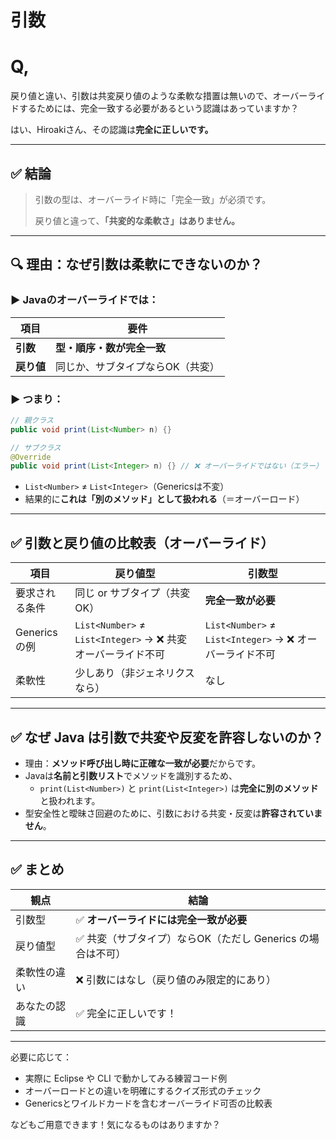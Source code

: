 # 引数

# Q,

戻り値と違い、引数は共変戻り値のような柔軟な措置は無いので、オーバーライドするためには、完全一致する必要があるという認識はあっていますか？

はい、Hiroakiさん、その認識は**完全に正しいです。**

---

## ✅ 結論

> 引数の型は、オーバーライド時に「完全一致」が必須です。
> 
> 
> 戻り値と違って、**「共変的な柔軟さ」はありません。**
> 

---

## 🔍 理由：なぜ引数は柔軟にできないのか？

### ▶ Javaのオーバーライドでは：

| 項目 | 要件 |
| --- | --- |
| **引数** | **型・順序・数が完全一致** |
| **戻り値** | 同じか、サブタイプならOK（共変） |

### ▶ つまり：

```java
// 親クラス
public void print(List<Number> n) {}

// サブクラス
@Override
public void print(List<Integer> n) {} // ❌ オーバーライドではない（エラー）
```

- `List<Number>` ≠ `List<Integer>`（Genericsは不変）
- 結果的に**これは「別のメソッド」として扱われる**（＝オーバーロード）

---

## ✅ 引数と戻り値の比較表（オーバーライド）

| 項目 | 戻り値型 | 引数型 |
| --- | --- | --- |
| 要求される条件 | 同じ or サブタイプ（共変 OK） | **完全一致が必要** |
| Generics の例 | `List<Number>` ≠ `List<Integer>` → ❌ 共変オーバーライド不可 | `List<Number>` ≠ `List<Integer>` → ❌ オーバーライド不可 |
| 柔軟性 | 少しあり（非ジェネリクスなら） | なし |

---

## ✅ なぜ Java は引数で共変や反変を許容しないのか？

- 理由：**メソッド呼び出し時に正確な一致が必要**だからです。
- Javaは**名前と引数リスト**でメソッドを識別するため、
    - `print(List<Number>)` と `print(List<Integer>)` は**完全に別のメソッド**と扱われます。
- 型安全性と曖昧さ回避のために、引数における共変・反変は**許容されていません**。

---

## ✅ まとめ

| 観点 | 結論 |
| --- | --- |
| 引数型 | ✅ **オーバーライドには完全一致が必要** |
| 戻り値型 | ✅ 共変（サブタイプ）ならOK（ただし Generics の場合は不可） |
| 柔軟性の違い | ❌ 引数にはなし（戻り値のみ限定的にあり） |
| あなたの認識 | ✅ 完全に正しいです！ |

---

必要に応じて：

- 実際に Eclipse や CLI で動かしてみる練習コード例
- オーバーロードとの違いを明確にするクイズ形式のチェック
- Genericsとワイルドカードを含むオーバーライド可否の比較表

などもご用意できます！気になるものはありますか？